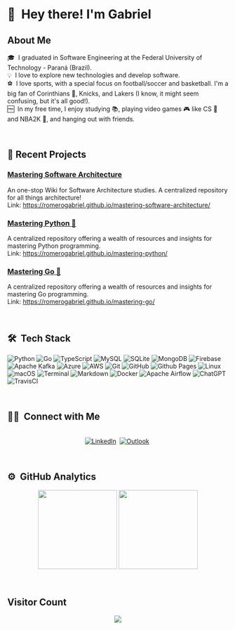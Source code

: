 # 👋 &nbsp;Hey there! I'm Gabriel

## About Me

🎓 &nbsp;I graduated in Software Engineering at the Federal University of Technology - Paraná (Brazil).\
💡 &nbsp;I love to explore new technologies and develop software.\
:soccer: &nbsp;I love sports, with a special focus on football/soccer and basketball. I'm a big fan of Corinthians :eagle:, Knicks, and Lakers (I know, it might seem confusing, but it's all good!).\
:free: &nbsp;In my free time, I enjoy studying :books:, playing video games :video_game: like CS :gun: and NBA2K :basketball:, and hanging out with friends.

<br>

## 📝 Recent Projects

### [Mastering Software Architecture](https://github.com/RomeroGabriel/mastering-software-architecture)<br>
An one-stop Wiki for Software Architecture studies. A centralized repository for all things architecture!<br>
Link: https://romerogabriel.github.io/mastering-software-architecture/

### [Mastering Python 🐍](https://github.com/RomeroGabriel/mastering-python)<br>
A centralized repository offering a wealth of resources and insights for mastering Python programming.<br>
Link: https://romerogabriel.github.io/mastering-python/

### [Mastering Go 🏃](https://github.com/RomeroGabriel/mastering-go)<br>
A centralized repository offering a wealth of resources and insights for mastering Go programming.<br>
Link: https://romerogabriel.github.io/mastering-go/

<br>


## 🛠 &nbsp;Tech Stack

![Python](https://img.shields.io/badge/python-3670A0?style=for-the-badge&logo=python&logoColor=ffdd54)
![Go](https://img.shields.io/badge/go-%2300ADD8.svg?style=for-the-badge&logo=go&logoColor=white)
![TypeScript](https://img.shields.io/badge/typescript-%23007ACC.svg?style=for-the-badge&logo=typescript&logoColor=white)
![MySQL](https://img.shields.io/badge/mysql-%2300f.svg?style=for-the-badge&logo=mysql&logoColor=white)
![SQLite](https://img.shields.io/badge/sqlite-%2307405e.svg?style=for-the-badge&logo=sqlite&logoColor=white)
![MongoDB](https://img.shields.io/badge/MongoDB-%234ea94b.svg?style=for-the-badge&logo=mongodb&logoColor=white)
![Firebase](https://img.shields.io/badge/Firebase-039BE5?style=for-the-badge&logo=Firebase&logoColor=white)
![Apache Kafka](https://img.shields.io/badge/Apache%20Kafka-000?style=for-the-badge&logo=apachekafka)
![Azure](https://img.shields.io/badge/azure-%230072C6.svg?style=for-the-badge&logo=microsoftazure&logoColor=white)
![AWS](https://img.shields.io/badge/AWS-%23FF9900.svg?style=for-the-badge&logo=amazon-aws&logoColor=white)
![Git](https://img.shields.io/badge/git-%23F05033.svg?style=for-the-badge&logo=git&logoColor=white)
![GitHub](https://img.shields.io/badge/github-%23121011.svg?style=for-the-badge&logo=github&logoColor=white)
![Github Pages](https://img.shields.io/badge/GitHub%20Pages-%23327FC7.svg?style=for-the-badge&logo=github&logoColor=white)
![Linux](https://img.shields.io/badge/Linux-FCC624?style=for-the-badge&logo=linux&logoColor=black)
![macOS](https://img.shields.io/badge/mac%20os-000000?style=for-the-badge&logo=macos&logoColor=F0F0F0)
![Terminal](https://img.shields.io/badge/Terminal-%23054020?style=for-the-badge&logo=gnu-bash&logoColor=white)
![Markdown](https://img.shields.io/badge/markdown-%23000000.svg?style=for-the-badge&logo=markdown&logoColor=white)
![Docker](https://img.shields.io/badge/docker-%230db7ed.svg?style=for-the-badge&logo=docker&logoColor=white)
![Apache Airflow](https://img.shields.io/badge/Apache%20Airflow-017CEE?style=for-the-badge&logo=Apache%20Airflow&logoColor=white)
![ChatGPT](https://img.shields.io/badge/chatGPT-74aa9c?style=for-the-badge&logo=openai&logoColor=white)
![TravisCI](https://img.shields.io/badge/travis%20ci-%232B2F33.svg?style=for-the-badge&logo=travis&logoColor=white)

<br>

## 🤝🏻 &nbsp;Connect with Me

<p align="center">
<br>
<a href="https://www.linkedin.com/in/gabriel-romero-de-souza/"><img src="https://img.shields.io/badge/linkedin-%230077B5.svg?&style=for-the-badge&logo=linkedin&logoColor=white" alt="LinkedIn" /></a>&nbsp;
<a href="mailto:gabrielromerods@hotmail.com"><img src="https://img.shields.io/badge/Microsoft_Outlook-0078D4?style=for-the-badge&logo=microsoft-outlook&logoColor=white" alt="Outlook"/></a>&nbsp;
</p>

<br>

## ⚙️ &nbsp;GitHub Analytics

<p align="center">
  <img height="180em" src="https://github-readme-stats-eight-theta.vercel.app/api?username=RomeroGabriel&show_icons=true&theme=algolia&include_all_commits=true&count_private=true"/>
  <img height="180em" src="https://github-readme-stats-eight-theta.vercel.app/api/top-langs/?username=RomeroGabriel&layout=compact&langs_count=8&theme=algolia"/>
</p>

<br>

## Visitor Count
<div align="center">
    <img src="https://profile-counter.glitch.me/RomeroGabriel/count.svg"/>
</div>
